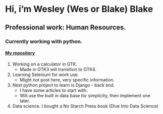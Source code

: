 # Hi, i’m Wesley (Wes or Blake) Blake
## Professional work: Human Resources.

### Currently working with python.
#### [My repository](https://github.com/Wblake95/pythonLearning)
1. Working on a calculator in GTK.
   * Made in GTK3 will transition to GTK4.
2. Learning Selenium for work use.
   * Might not post here, very specific information.
4. Next python project to learn is Django - back end.
   * I have some articles to start with.
   * Will use the built in data base for simplicity, then implement one later.
5. Data science. I bought a No Starch Press book (Dive Into Data Science)


<!---
Wblake95/Wblake95 is a ✨ special ✨ repository because its `README.md` (this file) appears on your GitHub profile.
You can click the Preview link to take a look at your changes.
--->
